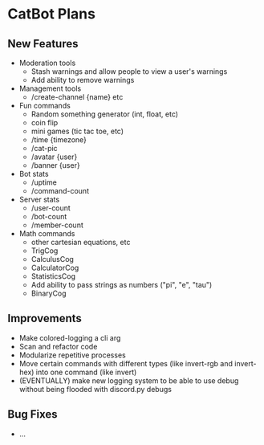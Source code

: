 # CatBot Plans

## New Features
* Moderation tools
  * Stash warnings and allow people to view a user's warnings
  * Add ability to remove warnings
* Management tools
  * /create-channel {name} etc
* Fun commands
  * Random something generator (int, float, etc)
  * coin flip
  * mini games (tic tac toe, etc)
  * /time {timezone}
  * /cat-pic
  * /avatar {user}
  * /banner {user}
* Bot stats
  * /uptime
  * /command-count
* Server stats
  * /user-count
  * /bot-count
  * /member-count
* Math commands
  * other cartesian equations, etc
  * TrigCog
  * CalculusCog
  * CalculatorCog
  * StatisticsCog
  * Add ability to pass strings as numbers ("pi", "e", "tau")
  * BinaryCog

## Improvements
* Make colored-logging a cli arg
* Scan and refactor code
* Modularize repetitive processes
* Move certain commands with different types (like invert-rgb and invert-hex) into one command (like invert)
* (EVENTUALLY) make new logging system to be able to use debug without being flooded with discord.py debugs

## Bug Fixes
* ...